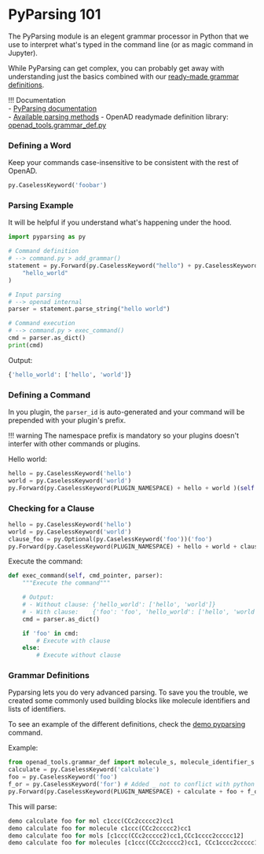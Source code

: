 # PyParsing 101

The PyParsing module is an elegent grammar processor in Python that we use to interpret what's typed in the command line (or as magic command in Jupyter).

While PyParsing can get complex, you can probably get away with understanding just the basics combined with our [ready-made grammar definitions](#grammar-definitions).


!!! Documentation  
    - [PyParsing documentation](https://pyparsing-docs.readthedocs.io/en/latest/HowToUsePyparsing.html)  
    - [Available parsing methods](https://pyparsing-docs.readthedocs.io/en/latest/pyparsing.html)
    - OpenAD readymade definition library: [openad_tools.grammar_def.py](https://github.com/acceleratedscience/openad-tools/blob/main/openad_tools/grammar_def.py)

### Defining a Word

Keep your commands case-insensitive to be consistent with the rest of OpenAD.

```python
py.CaselessKeyword('foobar')
```

### Parsing Example

It will be helpful if you understand what's happening under the hood.

```python
import pyparsing as py

# Command definition
# --> command.py > add_grammar()
statement = py.Forward(py.CaselessKeyword("hello") + py.CaselessKeyword("world"))(
    "hello_world"
)

# Input parsing
# --> openad internal
parser = statement.parse_string("hello world")

# Command execution
# --> command.py > exec_command()
cmd = parser.as_dict()
print(cmd)
```

Output:
```python
{'hello_world': ['hello', 'world']}
```


### Defining a Command

In you plugin, the `parser_id` is auto-generated and your command will be prepended with your plugin's prefix.

!!! warning
    The namespace prefix is mandatory so your plugins doesn't interfer with other commands or plugins.

Hello world:
```python
hello = py.CaselessKeyword('hello')
world = py.CaselessKeyword('world')
py.Forward(py.CaselessKeyword(PLUGIN_NAMESPACE) + hello + world )(self.parser_id)
```

### Checking for a Clause

```python
hello = py.CaselessKeyword('hello')
world = py.CaselessKeyword('world')
clause_foo = py.Optional(py.CaselessKeyword('foo'))('foo')
py.Forward(py.CaselessKeyword(PLUGIN_NAMESPACE) + hello + world + clause_foo )(self.parser_id)
```

Execute the command:

```python
def exec_command(self, cmd_pointer, parser):
    """Execute the command"""

    # Output:
    # - Without clause: {'hello_world': ['hello', 'world']}
    # - With clause:    {'foo': 'foo', 'hello_world': ['hello', 'world', 'foo']}
    cmd = parser.as_dict()

    if 'foo' in cmd:
        # Execute with clause
    else:
        # Execute without clause
```

### Grammar Definitions

Pyparsing lets you do very advanced parsing. To save you the trouble, we created some commonly used building blocks like molecule identifiers and lists of identifiers.

To see an example of the different definitions, check the [demo pyparsing](https://github.com/acceleratedscience/openad-plugin-demo/tree/main/openad_plugin_demo/commands/pyparsing) command.

Example:
```python
from openad_tools.grammar_def import molecule_s, molecule_identifier_s
calculate = py.CaselessKeyword('calculate')
foo = py.CaselessKeyword('foo')
f_or = py.CaselessKeyword('for') # Added _ not to conflict with python grammar
py.Forward(py.CaselessKeyword(PLUGIN_NAMESPACE) + calculate + foo + f_or + molecule_s + molecule_identifier_s )(self.parser_id)
```

This will parse:
```python
demo calculate foo for mol c1ccc(CCc2ccccc2)cc1
demo calculate foo for molecule c1ccc(CCc2ccccc2)cc1
demo calculate foo for mols [c1ccc(CCc2ccccc2)cc1,CCc1cccc2ccccc12]
demo calculate foo for molecules [c1ccc(CCc2ccccc2)cc1, CCc1cccc2ccccc12]
```